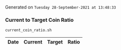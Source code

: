 Generated on `Tuesday 28-September-2021 at 13:48:33`

### Current to Target Coin Ratio
`current_coin_ratio.sh`

Date|Current|Target|Ratio
---|---|---|---
